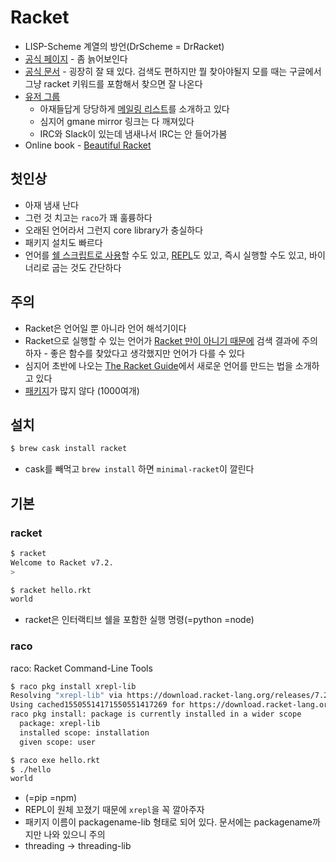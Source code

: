 # Racket

* LISP-Scheme 계열의 방언(DrScheme = DrRacket)
* [공식 페이지](https://racket-lang.org) - 좀 늙어보인다
* [공식 문서](https://docs.racket-lang.org) - 굉장히 잘 돼 있다. 검색도 편하지만 뭘 찾아야될지 모를 때는 구글에서 그냥 racket 키워드를 포함해서 찾으면 잘 나온다
* [유저 그룹](https://groups.google.com/forum/?hl=en#!forum/racket-users)
    * 아재들답게 당당하게 [메일링 리스트](https://lists.racket-lang.org)를 소개하고 있다
    * 심지어 gmane mirror 링크는 다 깨져있다
    * IRC와 Slack이 있는데 냄새나서 IRC는 안 들어가봄
* Online book - [Beautiful Racket](https://beautifulracket.com)

## 첫인상

* 아재 냄새 난다
* 그런 것 치고는 `raco`가 꽤 훌륭하다
* 오래된 언어라서 그런지 core library가 충실하다
* 패키지 설치도 빠르다
* 언어를 [쉘 스크립트로 사용](https://docs.racket-lang.org/guide/scripts.html)할 수도 있고, [REPL](https://docs.racket-lang.org/xrepl/index.html)도 있고, 즉시 실행할 수도 있고, 바이너리로 굽는 것도 간단하다

## 주의

* Racket은 언어일 뿐 아니라 언어 해석기이다
* Racket으로 실행할 수 있는 언어가 [Racket 만이 아니기 때문에](https://www.reddit.com/r/Racket/comments/29ag9o/list_of_racket_languages/) 검색 결과에 주의하자 - 좋은 함수를 찾았다고 생각했지만 언어가 다를 수 있다
* 심지어 초반에 나오는 [The Racket Guide](https://docs.racket-lang.org/guide/languages.html)에서 새로운 언어를 만드는 법을 소개하고 있다
* [패키지](https://pkgs.racket-lang.org/index.html)가 많지 않다 (1000여개)


## 설치

```bash
$ brew cask install racket
```

* cask를 빼먹고 `brew install` 하면 `minimal-racket`이 깔린다

## 기본

### racket

```bash
$ racket
Welcome to Racket v7.2.
>

$ racket hello.rkt
world
```

* racket은 인터랙티브 쉘을 포함한 실행 명령(=python =node)

### raco

  raco: Racket Command-Line Tools

```bash
$ raco pkg install xrepl-lib
Resolving "xrepl-lib" via https://download.racket-lang.org/releases/7.2/catalog/
Using cached15505514171550551417269 for https://download.racket-lang.org/releases/7.2/pkgs/xrepl-lib.zip
raco pkg install: package is currently installed in a wider scope
  package: xrepl-lib
  installed scope: installation
  given scope: user

$ raco exe hello.rkt
$ ./hello
world
```

* (=pip =npm)
* REPL이 원체 꼬졌기 때문에 `xrepl`을 꼭 깔아주자
* 패키지 이름이 packagename-lib 형태로 되어 있다. 문서에는 packagename까지만 나와 있으니 주의
* threading -> threading-lib
